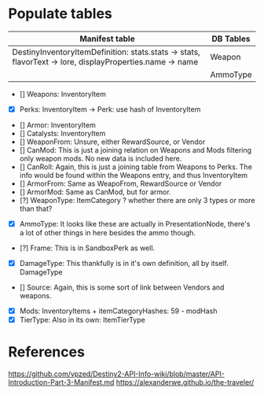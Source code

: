 # Populate tables

| Manifest table | DB Tables |
|----------------|-----------|
| DestinyInventoryItemDefinition: stats.stats -> stats, flavorText -> lore, displayProperties.name -> name | Weapon |
|  | AmmoType |

- [] Weapons: InventoryItem
- [x] Perks: InventoryItem -> Perk: use hash of InventoryItem
- [] Armor: InventoryItem
- [] Catalysts: InventoryItem
- [] WeaponFrom: Unsure, either RewardSource, or Vendor
- [] CanMod: This is just a joining relation on Weapons and Mods filtering only weapon mods. No new data is included here.
- [] CanRoll: Again, this is just a joining table from Weapons to Perks. The info would be found within the Weapons entry, and thus InventoryItem
- [] ArmorFrom: Same as WeapoFrom, RewardSource or Vendor
- [] ArmorMod: Same as CanMod, but for armor.
- [?] WeaponType: ItemCategory ? whether there are only 3 types or more than that?
- [x] AmmoType: It looks like these are actually in PresentationNode, there's a lot of other things in here besides the ammo though.
- [?] Frame: This is in SandboxPerk as well.
- [x] DamageType: This thankfully is in it's own definition, all by itself. DamageType
- [] Source: Again, this is some sort of link between Vendors and weapons.
- [x] Mods: InventoryItems + itemCategoryHashes: 59 - modHash
- [x] TierType: Also in its own: ItemTierType

# References
https://github.com/vpzed/Destiny2-API-Info-wiki/blob/master/API-Introduction-Part-3-Manifest.md
https://alexanderwe.github.io/the-traveler/